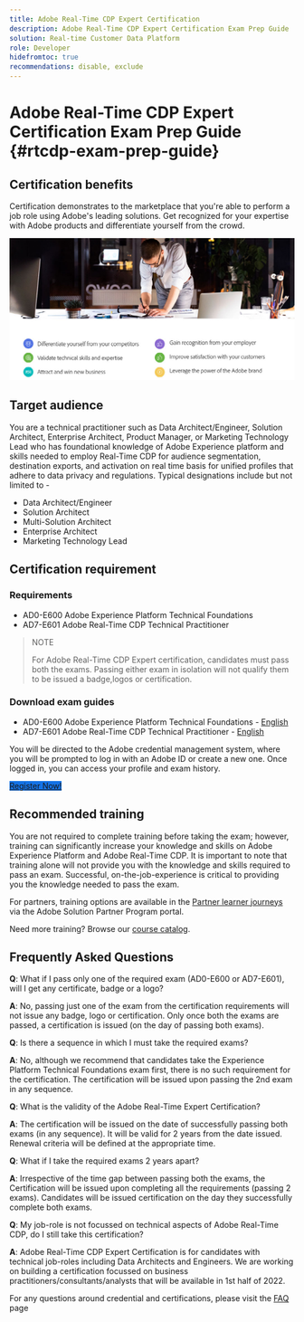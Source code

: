 ```yaml
---
title: Adobe Real-Time CDP Expert Certification
description: Adobe Real-Time CDP Expert Certification Exam Prep Guide
solution: Real-time Customer Data Platform
role: Developer
hidefromtoc: true
recommendations: disable, exclude
---
```

# Adobe Real-Time CDP Expert Certification Exam Prep Guide {#rtcdp-exam-prep-guide}

## Certification benefits

Certification demonstrates to the marketplace that you're able to perform a job role using Adobe's leading solutions. Get recognized for your expertise with Adobe products and differentiate yourself from the crowd.

![Certification benefits](../assets/certification-benefits.png "Certification Benefits")

## Target audience

You are a technical practitioner such as Data Architect/Engineer, Solution Architect, Enterprise Architect, Product Manager, or Marketing Technology Lead who has foundational knowledge of Adobe Experience platform and skills needed to employ Real-Time CDP for audience segmentation, destination exports, and activation on real time basis for unified profiles that adhere to data privacy and regulations. Typical designations include but not limited to -

* Data Architect/Engineer
* Solution Architect
* Multi-Solution Architect
* Enterprise Architect
* Marketing Technology Lead

## Certification requirement

### Requirements

* AD0-E600 Adobe Experience Platform Technical Foundations
* AD7-E601 Adobe Real-Time CDP Technical Practitioner

>NOTE
>
>For Adobe Real-Time CDP Expert certification, candidates must pass both the exams. Passing either exam in isolation will not qualify them to be issued a badge,logos or certification.

### Download exam guides

<!--- ADD LINKS --->

* AD0-E600 Adobe Experience Platform Technical Foundations - [English](ad0-e600.md)
* AD7-E601 Adobe Real-Time CDP Technical Practitioner - [English](ad7-e601.md)

You will be directed to the Adobe credential management system, where you will be prompted to log in with an Adobe ID or create a new one. Once logged in, you can access your profile and exam history.

<a href="https://learning.adobe.com/api.certify.json" target="_blank" class="spectrum-Button spectrum-Button--fill spectrum-Button--accent spectrum-Button--sizeM is-margin-bottom-big-big at-element-click-tracking" style="background-color:#1473E6">
<span class="spectrum-Button-label has-no-wrap">Register Now!</span></a>

## Recommended training

You are not required to complete training before taking the exam; however, training can significantly increase your knowledge and skills on Adobe Experience Platform and Adobe Real-Time CDP. It is important to note that training alone will not provide you with the knowledge and skills required to pass an exam. Successful, on-the-job-experience is critical to providing you the knowledge needed to pass the exam.

For partners, training options are available in the [Partner learner journeys](https://solutionpartners.adobe.com/content/dam/spp_assets/public/public_4/Partner_Learner_Journey.pdf) via the Adobe Solution Partner Program portal.

Need more training? Browse our [course catalog](https://learning.adobe.com/catalog.html).

## Frequently Asked Questions

**Q**: What if I pass only one of the required exam (AD0-E600 or AD7-E601), will I get any certificate, badge or a logo?

**A**: No, passing just one of the exam from the certification requirements will not issue any badge, logo or certification. Only once both the exams are passed, a certification is issued (on the day of passing both exams).

**Q**: Is there a sequence in which I must take the required exams?

**A**: No, although we recommend that candidates take the Experience Platform Technical Foundations exam first, there is no such requirement for the certification. The certification will be issued upon passing the 2nd exam in any sequence.

**Q**: What is the validity of the Adobe Real-Time Expert Certification?

**A**: The certification will be issued on the date of successfully passing both exams (in any sequence). It will be valid for 2 years from the date issued. Renewal criteria will be defined at the appropriate time.

**Q**: What if I take the required exams 2 years apart?

**A**: Irrespective of the time gap between passing both the exams, the Certification will be issued upon completing all the requirements (passing 2 exams). Candidates will be issued certification on the day they successfully complete both exams.

**Q**: My job-role is not focussed on technical aspects of Adobe Real-Time CDP, do I still take this certification?

**A**: Adobe Real-Time CDP Expert Certification is for candidates with technical job-roles including Data Architects and Engineers. We are working on building a certification focussed on business practitioners/consultants/analysts that will be available in 1st half of 2022.

For any questions around credential and certifications, please visit the [FAQ](https://learning.adobe.com/products-resources/faq.html) page